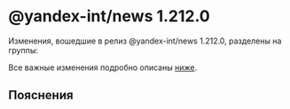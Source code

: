 # @yandex-int/news 1.212.0

<!-- ЧЕЛОВЕЧЕСКОЕ ВСТУПЛЕНИЕ -->

Изменения, вошедшие в релиз @yandex-int/news 1.212.0, разделены на группы:

Все важные изменения подробно описаны [ниже](#Пояснения).

## Пояснения

